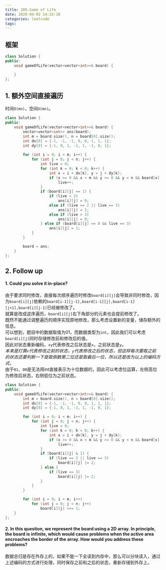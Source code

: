```yaml
---
title: 289.Game of Life
date: 2020-04-02 14:32:18
categories: leetcode
tags:
---
```

## 框架
```cpp
class Solution {
public:
    void gameOfLife(vector<vector<int>>& board) {

    }
};
```

## 1. 额外空间直接遍历
时间`O(mn)`，空间`O(mn)`。  
```cpp
class Solution {
public:
    void gameOfLife(vector<vector<int>>& board) {
        vector<vector<int>> ans(board);
        int m = board.size(), n = board[0].size();
        int dx[8] = {-1, -1, -1, 0, 0, 1, 1, 1};
        int dy[8] = {-1, 0, 1, -1, 1, -1, 0, 1};
        
        for (int i = 0; i < m; i++) {
            for (int j = 0; j < n; j++) {
                int live = 0;
                for (int k = 0; k < 8; k++) {
                    int x = i + dx[k], y = j + dy[k];
                    if (x >= 0 && x < m && y >= 0 && y < n && board[x][y] == 1)
                        live++;
                }
                if (board[i][j] == 1) {
                    if (live < 2)
                        ans[i][j] = 0;
                    else if (live == 2 || live == 3)
                        ans[i][j] = 1;
                    else if (live > 3)
                        ans[i][j] = 0;
                } else if (board[i][j] == 0 && live == 3)
                    ans[i][j] = 1;
            }
        }

        board = ans;
    }
};
```

## 2. Follow up
#### 1. Could you solve it in-place?  
由于要求同时修改，直接每次顺序遍历时修改`board[i][j]`会导致非同时修改，因为`board[i][j]`依赖的`board[i-1][j-1],board[i-1][j],board[i-1][j+1],board[i][j-1]`已经被修改了。  
就算是改成逆序遍历，`board[i][j]`右下角部分的元素也会提前修改了。  
既然不能通过调整遍历的顺序实现原地修改，那么考虑设置新的变量，储存额外的信息。  
可以想到，题目中的数据取值为01，而数据类型为`int`，因此我们可以考虑`board[i][j]`同时存储修改前和修改后的值。  
因此对状态重新编码，`xy`代表修改之后状态是`x`，之前状态是`y`。  
*本来是打算`x`代表修改之前的状态，`y`代表修改之后的状态，但这样每次要取之前的状态还要判断一下是取倒数第二位还是取最后一位，所以还是改为以上的编码方式。*  
由于`01, 00`是无法用int直接表示为十位数据的，因此可以考虑位运算，左侧高位为修改后状态，右侧低位为之前状态。  
```cpp
class Solution {
public:
    void gameOfLife(vector<vector<int>>& board) {
        int m = board.size(), n = board[0].size();
        int dx[8] = {-1, -1, -1, 0, 0, 1, 1, 1};
        int dy[8] = {-1, 0, 1, -1, 1, -1, 0, 1};

        for (int i = 0; i < m; i++) {
            for (int j = 0; j < n; j++) {
                int live = 0;
                for (int k = 0; k < 8; k++) {
                    int x = i + dx[k], y = j + dy[k];
                    if (x >= 0 && x < m && y >= 0 && y < n && board[x][y] & 1)
                        live++;
                }
                if (board[i][j] & 1) {
                    if (live == 2 || live == 3) 
                        board[i][j] |= 2;
                } else {
                    if (live == 3)
                        board[i][j] |= 2;
                }
            }
        }

        for (int i = 0; i < m; i++)
            for (int j = 0; j < n; j++)
                board[i][j] >>= 1;
    }
};
```

#### 2. In this question, we represent the board using a 2D array. In principle, the board is infinite, which would cause problems when the active area encroaches the border of the array. How would you address these problems?
数据总归是存在外存上的，如果不能一下全读到内存中，那么可以分块读入，通过上述编码的方式进行处理，同时保存之前和之后的状态，重新存储到外存上。  